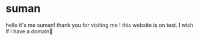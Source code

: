 # suman
hello it's me suman! thank you for visiting me ! this website is on test. I wish if I have a domain🐸
